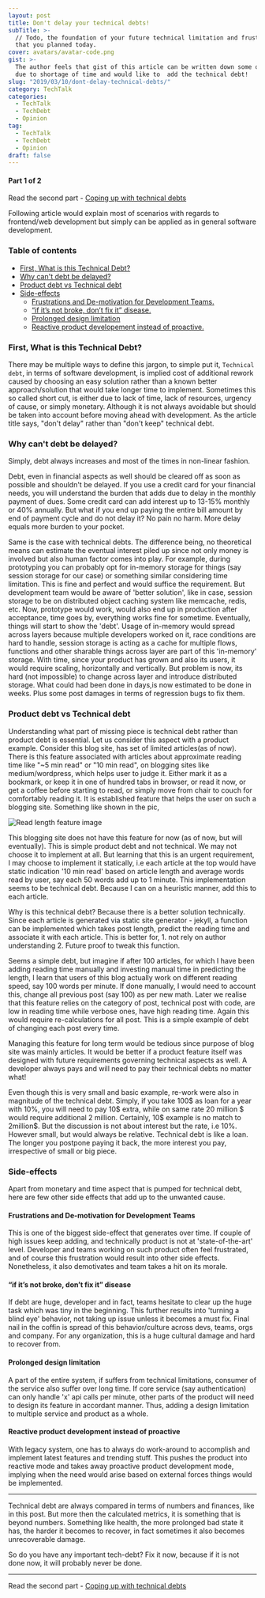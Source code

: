 ```yaml
---
layout: post
title: Don't delay your technical debts!
subTitle: >-
  // Todo, the foundation of your future technical limitation and frustration
  that you planned today.
cover: avatars/avatar-code.png
gist: >-
  The author feels that gist of this article can be written down some other day
  due to shortage of time and would like to  add the technical debt!
slug: "2019/03/10/dont-delay-technical-debts/"
category: TechTalk
categories:
  - TechTalk
  - TechDebt
  - Opinion
tag:
  - TechTalk
  - TechDebt
  - Opinion
draft: false
---
```


#### Part 1 of 2

Read the second part - [Coping up with technical debts](/2019/04/07/coping-with-technical-debts/)

Following article would explain most of scenarios with regards to frontend/web development but simply can be applied as in general software development.

### Table of contents

<!-- toc -->

- [First, What is this Technical Debt?](#first-what-is-this-technical-debt)
- [Why can't debt be delayed?](#why-cant-debt-be-delayed)
- [Product debt vs Technical debt](#product-debt-vs-technical-debt)
- [Side-effects](#side-effects)
  - [Frustrations and De-motivation for Development Teams.](#frustrations-and-de-motivation-for-development-teams)
  - [“if it’s not broke, don’t fix it” disease.](#if-its-not-broke-dont-fix-it-disease)
  - [Prolonged design limitation](#prolonged-design-limitation)
  - [Reactive product developement instead of proactive.](#reactive-product-developement-instead-of-proactive)

<!-- tocstop -->

### First, What is this Technical Debt?

There may be multiple ways to define this jargon, to simple put it, `Technical debt`, in terms of software development, is implied cost of additional rework caused by choosing an easy solution rather than a known better approach/solution that would take longer time to implement. Sometimes this so called short cut, is either due to lack of time, lack of resources, urgency of cause, or simply monetary. Although it is not always avoidable but should be taken into account before moving ahead with development. As the article title says, "don't delay" rather than "don't keep" technical debt.

### Why can't debt be delayed?

Simply, debt always increases and most of the times in non-linear fashion.

Debt, even in financial aspects as well should be cleared off as soon as possible and shouldn't be delayed. If you use a credit card for your financial needs, you will understand the burden that adds due to delay in the monthly payment of dues. Some credit card can add interest up to 13-15% monthly or 40% annually. But what if you end up paying the entire bill amount by end of payment cycle and do not delay it? No pain no harm. More delay equals more burden to your pocket.

Same is the case with technical debts. The difference being, no theoretical means can estimate the eventual interest piled up since not only money is involved but also human factor comes into play. For example, during prototyping you can probably opt for in-memory storage for things (say session storage for our case) or something similar considering time limitation. This is fine and perfect and would suffice the requirement. But development team would be aware of 'better solution', like in case, session storage to be on distributed object caching system like memcache, redis, etc. Now, prototype would work, would also end up in production after acceptance, time goes by, everything works fine for sometime. Eventually, things will start to show the 'debt'. Usage of in-memory would spread across layers because multiple developers worked on it, race conditions are hard to handle, session storage is acting as a cache for multiple flows, functions and other sharable things across layer are part of this 'in-memory' storage. With time, since your product has grown and also its users, it would require scaling, horizontally and vertically. But problem is now, its hard (not impossible) to change across layer and introduce distributed storage. What could had been done in days,is now estimated to be done in weeks. Plus some post damages in terms of regression bugs to fix them.

### Product debt vs Technical debt

Understanding what part of missing piece is technical debt rather than product debt is essential. Let us consider this aspect with a product example. Consider this blog site, has set of limited articles(as of now). There is this feature associated with articles about approximate reading time like "~5 min read" or "10 min read", on blogging sites like medium/wordpress, which helps user to judge it. Either mark it as a bookmark, or keep it in one of hundred tabs in browser, or read it now, or get a coffee before starting to read, or simply move from chair to couch for comfortably reading it. It is established feature that helps the user on such a blogging site. Something like shown in the pic,

![Read length feature image](/img/dont-delay-time-feature.png "Read length")

This blogging site does not have this feature for now (as of now, but will eventually). This is simple product debt and not technical. We may not choose it to implement at all. But learning that this is an urgent requirement, I may choose to implement it statically, i.e each article at the top would have static indication '10 min read' based on article length and average words read by user, say each 50 words add up to 1 minute. This implementation seems to be technical debt. Because I can on a heuristic manner, add this to each article.

Why is this technical debt? Because there is a better solution technically. Since each article is generated via static site generator - jekyll, a function can be implemented which takes post length, predict the reading time and associate it with each article. This is better for, 1. not rely on author understanding 2. Future proof to tweak this function.

Seems a simple debt, but imagine if after 100 articles, for which I have been adding reading time manually and investing manual time in predicting the length, I learn that users of this blog actually work on different reading speed, say 100 words per minute. If done manually, I would need to account this, change all previous post (say 100) as per new math. Later we realise that this feature relies on the category of post, technical post with code, are low in reading time while verbose ones, have high reading time. Again this would require re-calculations for all post. This is a simple example of debt of changing each post every time.

Managing this feature for long term would be tedious since purpose of blog site was mainly articles. It would be better if a product feature itself was designed with future requirements governing technical aspects as well. A developer always pays and will need to pay their technical debts no matter what!

Even though this is very small and basic example, re-work were also in magnitude of the technical debt. Simply, if you take 100$ as loan for a year with 10%, you will need to pay 10$ extra, while on same rate 20 million $ would require additional 2 million. Certainly, 10$ example is no match to 2million\$. But the discussion is not about interest but the rate, i.e 10%. However small, but would always be relative. Technical debt is like a loan. The longer you postpone paying it back, the more interest you pay, irrespective of small or big piece.

### Side-effects

Apart from monetary and time aspect that is pumped for technical debt, here are few other side effects that add up to the unwanted cause.

#### Frustrations and De-motivation for Development Teams

This is one of the biggest side-effect that generates over time. If couple of high issues keep adding, and technically product is not at 'state-of-the-art' level. Developer and teams working on such product often feel frustrated, and of course this frustration would result into other side effects. Nonetheless, it also demotivates and team takes a hit on its morale.

#### “if it’s not broke, don’t fix it” disease

If debt are huge, developer and in fact, teams hesitate to clear up the huge task which was tiny in the beginning. This further results into 'turning a blind eye' behavior, not taking up issue unless it becomes a must fix. Final nail in the coffin is spread of this behavior/culture across devs, teams, orgs and company. For any organization, this is a huge cultural damage and hard to recover from.

#### Prolonged design limitation

A part of the entire system, if suffers from technical limitations, consumer of the service also suffer over long time. If core service (say authentication) can only handle 'x' api calls per minute, other parts of the product will need to design its feature in accordant manner. Thus, adding a design limitation to multiple service and product as a whole.

#### Reactive product development instead of proactive

With legacy system, one has to always do work-around to accomplish and implement latest features and trending stuff. This pushes the product into reactive mode and takes away proactive product development mode, implying when the need would arise based on external forces things would be implemented.

---

Technical debt are always compared in terms of numbers and finances, like in this post. But more then the calculated metrics, it is something that is beyond numbers. Something like health, the more prolonged bad state it has, the harder it becomes to recover, in fact sometimes it also becomes unrecoverable damage.

So do you have any important tech-debt? Fix it now, because if it is not done now, it will probably never be done.

---

Read the second part - [Coping up with technical debts](/2019/04/07/coping-with-technical-debts/)
